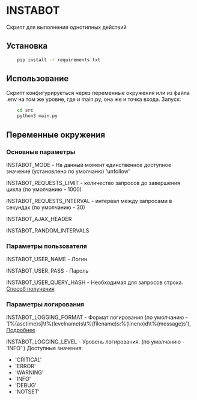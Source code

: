 # INSTABOT
Скрипт для выполнения однотипных действий

## Установка
```bash
    pip install -r requirements.txt
```
## Использование
Скрипт конфигурируеться через переменные окружения или из файла .env на том же уровне, где и main.py, она же и точка входа.
Запуск:
```bash
    cd src
    python3 main.py
```
## Переменные окружения
### Основные параметры

INSTABOT_MODE - На данный момент единственное доступное значение (установлено по умолчаню) 'unfollow'

INSTABOT_REQUESTS_LIMIT - количество запросов до завершения цикла (по умолчанию - 1000)

INSTABOT_REQUESTS_INTERVAL - интервал между запросами в секундах (по умолчанию - 30)

INSTABOT_AJAX_HEADER

INSTABOT_RANDOM_INTERVALS

### Параметры пользователя

INSTABOT_USER_NAME - Логин

INSTABOT_USER_PASS - Пароль

INSTABOT_USER_QUERY_HASH - Необходимая для запросов строка. [Способ получения](https://github.com/mineur/instagram-parser/blob/master/docs/setup.md#how-to-get-your-query-hash-old-query-id)

### Параметры логирования

INSTABOT_LOGGING_FORMAT - Формат логирования (по умолчанию - '[%(asctime)s]\t%(levelname)s\t%(filename)s:%(lineno)d\t%(message)s'), [Подробнее](https://docs.python.org/3/library/logging.html#logging.Formatter)

INSTABOT_LOGGING_LEVEL - Уровень логирования. (по умалчанию - 'INFO' ) Доступные значения:
- 'CRITICAL'
- 'ERROR'
- 'WARNING'
- 'INFO'
- 'DEBUG'
- 'NOTSET'
